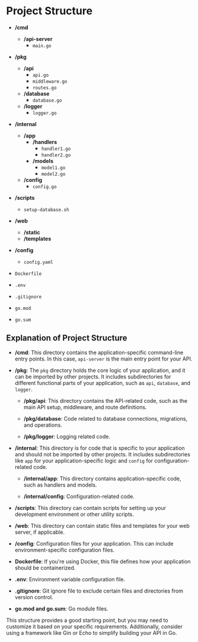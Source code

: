 # Project Structure

- **/cmd**
    - **/api-server**
        - `main.go`

- **/pkg**
    - **/api**
        - `api.go`
        - `middleware.go`
        - `routes.go`
    - **/database**
        - `database.go`
    - **/logger**
        - `logger.go`

- **/internal**
    - **/app**
        - **/handlers**
            - `handler1.go`
            - `handler2.go`
        - **/models**
            - `model1.go`
            - `model2.go`
    - **/config**
        - `config.go`

- **/scripts**
    - `setup-database.sh`

- **/web**
    - **/static**
    - **/templates**

- **/config**
    - `config.yaml`

- `Dockerfile`
- `.env`
- `.gitignore`
- `go.mod`
- `go.sum`


## Explanation of Project Structure

- **/cmd**: This directory contains the application-specific command-line entry points. In this case, `api-server` is the main entry point for your API.

- **/pkg**: The `pkg` directory holds the core logic of your application, and it can be imported by other projects. It includes subdirectories for different functional parts of your application, such as `api`, `database`, and `logger`.

    - **/pkg/api**: This directory contains the API-related code, such as the main API setup, middleware, and route definitions.

    - **/pkg/database**: Code related to database connections, migrations, and operations.

    - **/pkg/logger**: Logging related code.

- **/internal**: This directory is for code that is specific to your application and should not be imported by other projects. It includes subdirectories like `app` for your application-specific logic and `config` for configuration-related code.

    - **/internal/app**: This directory contains application-specific code, such as handlers and models.

    - **/internal/config**: Configuration-related code.

- **/scripts**: This directory can contain scripts for setting up your development environment or other utility scripts.

- **/web**: This directory can contain static files and templates for your web server, if applicable.

- **/config**: Configuration files for your application. This can include environment-specific configuration files.

- **Dockerfile**: If you're using Docker, this file defines how your application should be containerized.

- **.env**: Environment variable configuration file.

- **.gitignore**: Git ignore file to exclude certain files and directories from version control.

- **go.mod and go.sum**: Go module files.

This structure provides a good starting point, but you may need to customize it based on your specific requirements. Additionally, consider using a framework like Gin or Echo to simplify building your API in Go.
